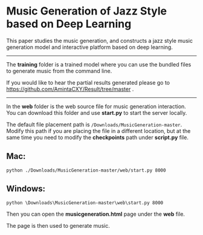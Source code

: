 # Music Generation of Jazz Style based on Deep Learning 

 This paper studies the music generation, and constructs a jazz style music generation model and interactive platform based on deep learning. 


***

The __training__ folder is a trained model where you can use the bundled files to generate music from the command line.

If you would like to hear the partial results generated please go to <https://github.com/AmintaCXY/Result/tree/master> .

***

In the __web__ folder is the web source file for music generation interaction. 
You can download this folder and use __start.py__ to start the server locally. 

The default file placement path is `/Downloads/MusicGeneration-master`. 
Modify this path if you are placing the file in a different location, but at the same time you need to modify the __checkpoints__ path under __script.py__  file.

## Mac:

    python ./Downloads/MusicGeneration-master/web/start.py 8000

## Windows:

    python \Downloads\MusicGeneration-master\web\start.py 8000

Then you can open the __musicgeneration.html__ page under the __web__ file.

The page is then used to generate music.
